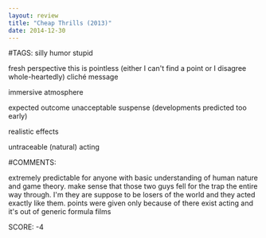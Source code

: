 ```yaml
---
layout: review
title: "Cheap Thrills (2013)"
date: 2014-12-30
---
```


#TAGS:
silly humor
stupid

fresh perspective
this is pointless (either I can't find a point or I disagree whole-heartedly)
cliché message

immersive atmosphere

expected outcome
unacceptable suspense (developments predicted too early)

realistic effects

untraceable (natural) acting

#COMMENTS:

extremely predictable for anyone with basic understanding of human nature and game theory. make sense that those two guys fell for the trap the entire way through. I'm they are suppose to be losers of the world and they acted exactly like them.
points were given only because of there exist acting and it's out of generic formula films





SCORE:
-4
